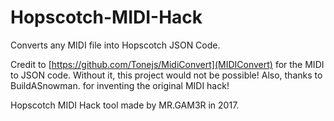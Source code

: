 # Hopscotch-MIDI-Hack
Converts any MIDI file into Hopscotch JSON Code. 

Credit to [https://github.com/Tonejs/MidiConvert](MIDIConvert) for the MIDI to JSON code.
Without it, this project would not be possible! 
Also, thanks to BuildASnowman. for inventing the original MIDI hack!

Hopscotch MIDI Hack tool made by MR.GAM3R in 2017.
